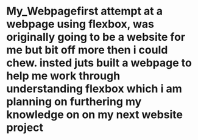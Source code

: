 # My_Webpagefirst attempt at a webpage using flexbox, was originally going to be a website for me but bit off more then i could chew. insted juts built a webpage to help me work through understanding flexbox which i am planning on furthering my knowledge on on my next website project 
